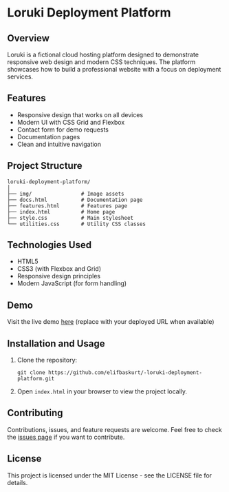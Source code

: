 # Loruki Deployment Platform

## Overview

Loruki is a fictional cloud hosting platform designed to demonstrate responsive web design and modern CSS techniques. The platform showcases how to build a professional website with a focus on deployment services.

## Features

- Responsive design that works on all devices
- Modern UI with CSS Grid and Flexbox
- Contact form for demo requests
- Documentation pages
- Clean and intuitive navigation

## Project Structure

```
loruki-deployment-platform/
│
├── img/                # Image assets
├── docs.html           # Documentation page
├── features.html       # Features page
├── index.html          # Home page
├── style.css           # Main stylesheet
└── utilities.css       # Utility CSS classes
```

## Technologies Used

- HTML5
- CSS3 (with Flexbox and Grid)
- Responsive design principles
- Modern JavaScript (for form handling)

## Demo

Visit the live demo [here](#) (replace with your deployed URL when available)


## Installation and Usage

1. Clone the repository:
   ```
   git clone https://github.com/elifbaskurt/-loruki-deployment-platform.git
   ```

2. Open `index.html` in your browser to view the project locally.

## Contributing

Contributions, issues, and feature requests are welcome. Feel free to check the [issues page](#) if you want to contribute.

## License

This project is licensed under the MIT License - see the LICENSE file for details.
